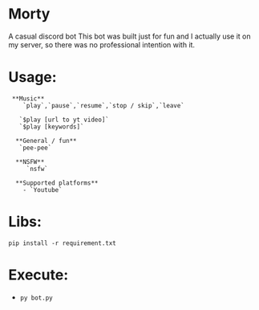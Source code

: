 # Morty
A casual discord bot
This bot was built just for fun and I actually use it on my server, so there was no
professional intention with it.

# Usage:
```
 **Music**
    `play`,`pause`,`resume`,`stop / skip`,`leave`

   `$play [url to yt video]`
   `$play [keywords]`

  **General / fun**
   `pee-pee`

  **NSFW**
     `nsfw`

  **Supported platforms**
    - `Youtube`
```

# Libs:
`pip install -r requirement.txt`

# Execute:
- `py bot.py`